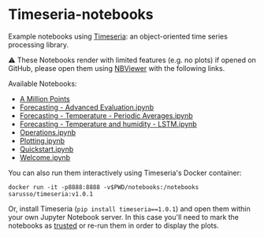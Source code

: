 # Timeseria-notebooks
Example notebooks using [Timeseria](https://github.com/sarusso/Timeseria): an object-oriented time series processing library.

⚠️ These Notebooks render with limited features (e.g. no plots) if opened on GitHub, please open them using [NBViewer](https://nbviewer.org/github/sarusso/Timeseria-notebooks/tree/master/notebooks/) with the following links.

Available Notebooks:

*  [A Million Points](https://nbviewer.org/github/sarusso/Timeseria-notebooks/blob/master/notebooks/A%20Million%20Points.ipynb)
*   [Forecasting - Advanced Evaluation.ipynb](https://nbviewer.org/github/sarusso/Timeseria-notebooks/blob/master/notebooks/Forecasting%20-%20Advanced%20Evaluation.ipynb)
*   [Forecasting - Temperature - Periodic Averages.ipynb](https://nbviewer.org/github/sarusso/Timeseria-notebooks/blob/master/notebooks/Forecasting%20-%20Temperature%20-%20Periodic%20Averages.ipynb)
*   [Forecasting - Temperature and humidity - LSTM.ipynb](https://nbviewer.org/github/sarusso/Timeseria-notebooks/blob/master/notebooks/Forecasting%20-%20Temperature%20and%20humidity%20-%20LSTM.ipynb)
*   [Operations.ipynb](https://nbviewer.org/github/sarusso/Timeseria-notebooks/blob/master/notebooks/Operations.ipynb)
*   [Plotting.ipynb](https://nbviewer.org/github/sarusso/Timeseria-notebooks/blob/master/notebooks/Plotting.ipynb)
*   [Quickstart.ipynb](https://nbviewer.org/github/sarusso/Timeseria-notebooks/blob/master/notebooks/Quickstart.ipynb)
*   [Welcome.ipynb](https://nbviewer.org/github/sarusso/Timeseria-notebooks/blob/master/notebooks/Welcome.ipynb)

You can also run them interactively using Timeseria's Docker container:

    docker run -it -p8888:8888 -v$PWD/notebooks:/notebooks sarusso/timeseria:v1.0.1

Or, install Timeseria (`pip install timeseria==1.0.1`) and open them within your own Jupyter Notebook server. In this case you'll need to mark the notebooks as [trusted](https://stackoverflow.com/questions/44943646/jupyter-notebook-not-trusted) or re-run them in order to display the plots.
